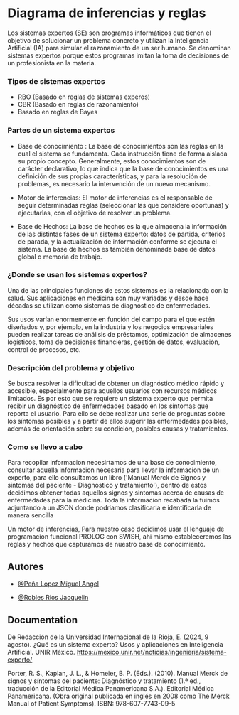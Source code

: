 # Diagrama de inferencias y reglas 

Los sistemas expertos (SE) son programas informáticos que tienen el objetivo de solucionar un problema concreto y utilizan la Inteligencia Artificial (IA) para simular el razonamiento de un ser humano. Se denominan sistemas expertos porque estos programas imitan la toma de decisiones de un profesionista en la materia.

### Tipos de sistemas expertos

- RBO (Basado en reglas de sistemas experos)
- CBR (Basado en reglas de razonamiento)
- Basado en reglas de Bayes

### Partes de un sistema expertos
- Base de conocimiento : La base de conocimientos son las reglas en la cual el sistema se fundamenta. Cada instrucción tiene de forma aislada su propio concepto. Generalmente, estos conocimientos son de carácter declarativo, lo que indica que la base de conocimientos es una definición de sus propias características, y para la resolución de problemas, es necesario la intervención de un nuevo mecanismo.

- Motor de inferencias: El motor de inferencias es el responsable de seguir determinadas reglas (seleccionar las que considere oportunas) y ejecutarlas, con el objetivo de resolver un problema.

- Base de Hechos: La base de hechos es la que almacena la información de las distintas fases de un sistema experto: datos de partida, criterios de parada, y la actualización de información conforme se ejecuta el sistema. La base de hechos es también denominada base de datos global o memoria de trabajo.

### ¿Donde se usan los sistemas expertos?
Una de las principales funciones de estos sistemas es la relacionada con la salud. Sus aplicaciones en medicina son muy variadas y desde hace décadas se utilizan como sistemas de diagnóstico de enfermedades.

Sus usos varían enormemente en función del campo para el que estén diseñados y, por ejemplo, en la industria y los negocios empresariales pueden realizar tareas de análisis de préstamos, optimización de almacenes logísticos, toma de decisiones financieras, gestión de datos, evaluación, control de procesos, etc.

### Descripción del problema y objetivo

Se busca resolver la dificultad de obtener un diagnóstico médico rápido y accesible, especialmente para aquellos usuarios con recursos médicos limitados. Es por esto que se requiere un sistema experto que permita recibir un diagnóstico de enfermedades basado en los síntomas que reporta el usuario. Para ello se debe realizar una serie de preguntas sobre los síntomas posibles y a partir de ellos sugerir las enfermedades posibles, además de orientación sobre su condición, posibles causas y tratamientos.

### Como se llevo a cabo
Para recopilar informacion necesirtamos de una base de conocimiento, consultar aquella informacion necesaria para llevar la informacion de un experto, para ello consultamos un libro ('Manual Merck de Signos y sintomas del paciente - Diagnostico y tratamiento'),
dentro de estos decidimos obtener todas aquellos signos y sintomas acerca de causas de enfermedades para la medicina. Toda la informacion recabada la fuimos adjuntando a un JSON donde podriamos clasificarla e identificarla de manera sencilla

Un motor de inferencias, Para nuestro caso decidimos usar el lenguaje de programacion funcional PROLOG con SWISH, ahi mismo estableceremos las reglas y hechos que capturamos de nuestro base de conocimiento.



## Autores

- [@Peña Lopez Miguel Angel](https://github.com/KingSplatt)

- [@Robles Rios Jacquelin](https://github.com/jacq1813)
## Documentation

De Redacción de la Universidad Internacional de la Rioja, E. (2024, 9 agosto). ¿Qué es un sistema experto? Usos y aplicaciones en Inteligencia Artificial. UNIR México. https://mexico.unir.net/noticias/ingenieria/sistema-experto/

Porter, R. S., Kaplan, J. L., & Homeier, B. P. (Eds.). (2010). Manual Merck de signos y síntomas del paciente: Diagnóstico y tratamiento (1.ª ed., traducción de la Editorial Médica Panamericana S.A.). Editorial Médica Panamericana. (Obra original publicada en inglés en 2008 como The Merck Manual of Patient Symptoms). ISBN: 978-607-7743-09-5



